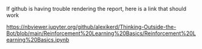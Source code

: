 If github is having trouble rendering the report, here is a link that should work

https://nbviewer.jupyter.org/github/alexikerd/Thinking-Outside-the-Bot/blob/main/Reinforcement%20Learning%20Basics/Reinforcement%20Learning%20Basics.ipynb

